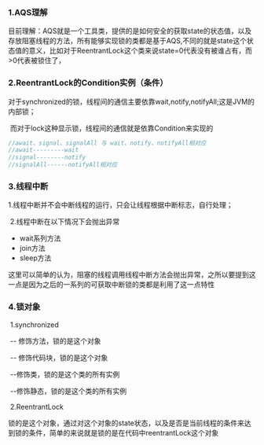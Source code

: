 ### 1.AQS理解

​	目前理解：AQS就是一个工具类，提供的是如何安全的获取state的状态值，以及存放阻塞线程的方法，所有能够实现锁的类都是基于AQS,不同的就是state这个状态值的意义，比如对于ReentrantLock这个类来说state=0代表没有被谁占有，而>0代表被锁住了，

### 2.ReentrantLock的Condition实例（条件）

​	对于synchronized的锁，线程间的通信主要依靠wait,notify,notifyAll;这是JVM的内部锁；

​	而对于lock这种显示锁，线程间的通信就是依靠Condition来实现的

```java
//await、signal、signalAll 与 wait、notify、notifyAll相对应
//await---------wait
//signal--------notify
//signalAll------notifyAll相对应
```



### 3.线程中断

​	1.线程中断并不会中断线程的运行，只会让线程根据中断标志，自行处理；

​	2.线程中断在以下情况下会抛出异常

- wait系列方法
- join方法
- sleep方法

​		这里可以简单的认为，阻塞的线程调用线程中断方法会抛出异常，之所以要提到这一点是因为之后的一系列的可获取中断锁的类都是利用了这一点特性

### 4.锁对象

​	1.synchronized

​		-- 修饰方法，锁的是这个对象

​	    -- 修饰代码块，锁的是这个对象

​        --修饰类，锁的是这个类的所有实例

​		--修饰静态，锁的是这个类的所有实例

​    2.ReentrantLock

​		锁的是这个对象，通过对这个对象的state状态，以及是否是当前线程的条件来达到锁的条件，简单的来说就是锁的是在代码中reentrantLock这个对象